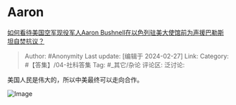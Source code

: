 # Aaron
[如何看待美国空军现役军人Aaron Bushnell在以色列驻美大使馆前为声援巴勒斯坦自焚抗议？](https://www.zhihu.com/question/645864475/answer/3410659211)

> Author: #Anonymity
> Last update: [编辑于 2024-02-27]
> Link:
> Category: #【答集】/04-社科答集 
> Tag: #_其它/杂论 
> 评论区:
> 泛讨论:

美国人民是伟大的，所以中美最终可以走向合作。

![Image](https://pic1.zhimg.com/50/v2-1d6c677461a1778deffcc5f2cbf6c45e_720w.jpg?source=2c26e567)